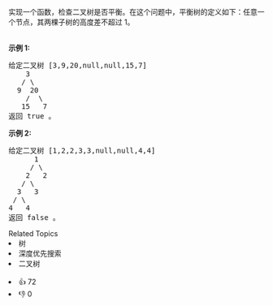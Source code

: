 <p>实现一个函数，检查二叉树是否平衡。在这个问题中，平衡树的定义如下：任意一个节点，其两棵子树的高度差不超过 1。</p><br><strong>示例 1:</strong><pre>给定二叉树 [3,9,20,null,null,15,7]<br>    3<br>   / &#92<br>  9  20<br>    /  &#92<br>   15   7<br>返回 true 。</pre><strong>示例 2:</strong><br><pre>给定二叉树 [1,2,2,3,3,null,null,4,4]<br>      1<br>     / &#92<br>    2   2<br>   / &#92<br>  3   3<br> / &#92<br>4   4<br>返回 false 。</pre><div><div>Related Topics</div><div><li>树</li><li>深度优先搜索</li><li>二叉树</li></div></div><br><div><li>👍 72</li><li>👎 0</li></div>